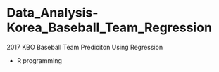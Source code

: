 # Data_Analysis-Korea_Baseball_Team_Regression
2017 KBO Baseball Team Prediciton Using Regression <br>
- R programming
